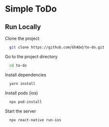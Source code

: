 
# Simple ToDo



## Run Locally

Clone the project

```bash
  git clone https://github.com/GhAbd/to-do.git
```

Go to the project directory

```bash
  cd to-do
```

Install dependencies

```bash
  yarn install
```

Install pods (ios)

```bash
  npx pod-install
```

Start the server

```bash
  npx react-native run-ios
```

